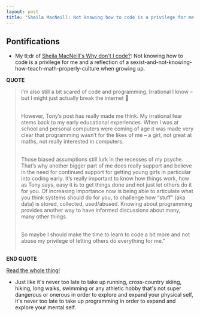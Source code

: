 ```yaml
---
layout: post
title: "Sheila MacNeill: Not knowing how to code is a privilege for me and a reflection of a sexist-and-not-knowing-how-teach-math-properly-culture when growing up"
---
```


## Pontifications

* My tl;dr of [Sheila MacNeill's Why don't I code?](https://howsheilaseesit.blog/2017/11/29/why-dont-i-code/): Not knowing how to code is a privilege for me and a reflection of a sexist-and-not-knowing-how-teach-math-properly-culture when growing up.

**QUOTE**

<blockquote>

I’m also still a bit scared of code and programming. Irrational I know – but I might just actually break the internet 🙂<br /><br />

However, Tony’s post has really made me think.  My irrational fear stems back to my early educational experiences. When I was at school and personal computers were coming of age it was made very clear that programming wasn’t for the likes of me – a girl, not great at maths, not really interested in computers.<br /><br />

Those biased assumptions still lurk in the recesses of my psyche.  That’s why another bigger part of me does really support and believe in the need for continued support for getting young girls in particular into coding early.  It’s really important to know how things work, how as Tony says, easy it is to get things done and not just let others do it for you.  Of increasing importance now is being able to articulate what you think systems should do for you, to challenge how “stuff” (aka data) is stored, collected, used/abused.  Knowing about programming provides another way to have informed discussions about many, many other things.<br /><br />

So maybe I should make the time to learn to code a bit more and not abuse my privilege of letting others do everything for me."<br /><br />

</blockquote>

**END QUOTE**

[Read the whole thing!](https://howsheilaseesit.blog/2017/11/29/why-dont-i-code/)

* Just like it's never too late to take up running, cross-country skiing, hiking, long walks, swimming or any athletic hobby that's not super dangerous or onerous  in order to explore and expand your physical self, it's never too late to take up programming in order to expand and explore your mental self.